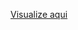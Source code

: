 <a href="https://brunosts94.github.io/MeuPortifolio/LandingPage%20Gerenfacil/index.html">Visualize aqui</a>